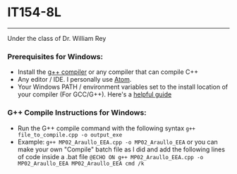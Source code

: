 # IT154-8L
***
Under the class of Dr. William Rey

### Prerequisites for Windows:
- Install the [g++ compiler](https://www.scaler.com/topics/c/c-compiler-for-windows/) or any compiler that can compile C++
- Any editor / IDE. I personally use [Atom](https://atom.io/).
- Your Windows PATH / environment variables set to the install location of your compiler (For GCC/G++). Here's a [helpful guide](https://www.scaler.com/topics/c/c-compiler-for-windows/)

### G++ Compile Instructions for Windows:
- Run the G++ compile command with the following syntax `g++ file_to_compile.cpp -o output_exe` 
- Example: `g++ MP02_Araullo_EEA.cpp -o MP02_Araullo_EEA`
or you can make your own "Compile" batch file as I did and add the following lines of code inside a .bat file
`
@ECHO ON
g++ MP02_Araullo_EEA.cpp -o MP02_Araullo_EEA
MP02_Araullo_EEA
cmd /k
`

